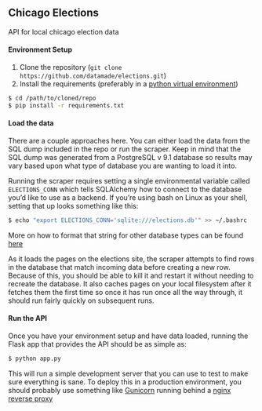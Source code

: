 ## Chicago Elections

API for local chicago election data

#### Environment Setup

1. Clone the repository (`` git clone https://github.com/datamade/elections.git ``)
2. Install the requirements (preferably in a 
[python virtual environment](http://www.virtualenv.org/en/latest/))

``` bash
$ cd /path/to/cloned/repo
$ pip install -r requirements.txt
```

#### Load the data

There are a couple approaches here. You can either load the data from the SQL 
dump included in the repo or run the scraper. Keep in mind that the SQL dump was 
generated from a PostgreSQL v 9.1 database so results may vary based upon what 
type of database you are wanting to load it into. 

Running the scraper requires setting a single environmental variable called 
``ELECTIONS_CONN`` which tells SQLAlchemy how to connect to the database 
you’d like to use as a backend. If you’re using bash on Linux as your shell, 
setting that up looks something like this:

``` bash
$ echo "export ELECTIONS_CONN='sqlite:///elections.db'" >> ~/.bashrc
```

More on how to format that string for other database types can be found [here](http://docs.sqlalchemy.org/en/rel_0_8/core/engines.html#database-urls) 

As it loads the pages on the elections site, the scraper attempts to find rows 
in the database that match incoming data before creating a new row. Because of 
this, you should be able to kill it and restart it without needing to recreate 
the database. It also caches pages on your local filesystem after it fetches 
them the first time so once it has run once all the way through, it should run 
fairly quickly on subsequent runs.

#### Run the API

Once you have your environment setup and have data loaded, running the Flask app 
that provides the API should be as simple as:

``` bash
$ python app.py
```

This will run a simple development server that you can use to test to make sure 
everything is sane. To deploy this in a production environment, you should probably 
use something like [Gunicorn](http://flask.pocoo.org/docs/deploying/others/#gunicorn) running behind a [nginx reverse proxy](http://docs.gunicorn.org/en/latest/deploy.html#nginx-configuration)
